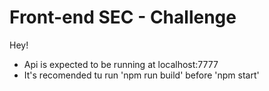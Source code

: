 # Front-end SEC - Challenge

Hey!

- Api is expected to be running at localhost:7777
- It's recomended tu run 'npm run build' before 'npm start'
